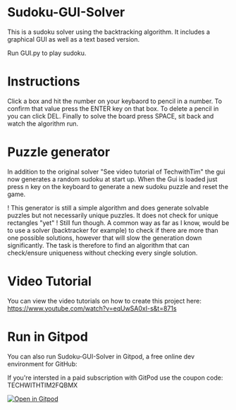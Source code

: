 # Sudoku-GUI-Solver
This is a sudoku solver using the backtracking algorithm. It includes a graphical GUI as well as a text based version.

Run GUI.py to play sudoku.

# Instructions
Click a box and hit the number on your keybaord to pencil in a number. To confirm that value press the ENTER key on that box. To delete a pencil in you can click DEL. Finally to solve the board press SPACE, sit back and watch the algorithm run.

# Puzzle generator
In addition to the original solver "See video tutorial of TechwithTim" the gui now generates a random sudoku at start up.
When the Gui is loaded just press n key on the keyboard to generate a new sudoku puzzle and reset the game.

! This generator is still a simple algorithm and does generate solvable puzzles but not necessarily unique puzzles. It does not check for unique rectangles "yet" ! Still fun though.
A common way as far as I know, would be to use a solver (backtracker for example) to check if there are more than one possible solutions, however that will slow the generation down significantly.
The task is therefore to find an algorithm that can check/ensure uniqueness without checking every single solution.

# Video Tutorial

You can view the video tutorials on how to create this project here: https://www.youtube.com/watch?v=eqUwSA0xI-s&t=871s

# Run in Gitpod

You can also run Sudoku-GUI-Solver in Gitpod, a free online dev environment for GitHub:

If you're intersted in a paid subscription with GitPod use the coupon code: TECHWITHTIM2FQBMX

[![Open in Gitpod](https://gitpod.io/button/open-in-gitpod.svg)](https://gitpod.io/#https://github.com/techwithtim/Sudoku-GUI-Solver/blob/master/GUI.py)
